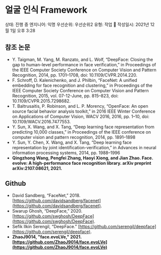 # 얼굴 인식 Framework

상태: 진행 중
엔지니어: 익명
우선순위: 우선순위2
유형: 작업 🔨
작성일시: 2021년 12월 1일 오후 3:28

## 참조 논문

- Y. Taigman, M. Yang, M. Ranzato, and L. Wolf, “DeepFace: Closing
the gap to human-level performance in face verification,” in
Proceedings of the IEEE Computer Society Conference on Computer
Vision and Pattern Recognition, 2014, pp. 1701–1708, doi:
10.1109/CVPR.2014.220.
- F. Schroff, D. Kalenichenko, and J. Philbin, “FaceNet: A unified
embedding for face recognition and clustering,” in Proceedings of the
IEEE Computer Society Conference on Computer Vision and Pattern
Recognition, 2015, vol. 07-12-June, pp. 815–823, doi:
10.1109/CVPR.2015.7298682.
- T. Baltrusaitis, P. Robinson, and L. P. Morency, “OpenFace: An open
source facial behavior analysis toolkit,” in 2016 IEEE Winter
Conference on Applications of Computer Vision, WACV 2016, 2016,
pp. 1–10, doi: 10.1109/WACV.2016.7477553.
- Y. Sun, X. Wang, and X. Tang, “Deep learning face representation from
predicting 10,000 classes,” in Proceedings of the IEEE conference on
computer vision and pattern recognition, 2014, pp. 1891–1898
- Y. Sun, Y. Chen, X. Wang, and X. Tang, “Deep learning face
representation by joint identification-verification,” in Advances in
neural information processing systems, 2014, pp. 1988–1996
- **Qingzhong Wang, Pengfei Zhang, Haoyi Xiong, and Jian
Zhao. Face. evolve: A high-performance face recognition
library. arXiv preprint arXiv:2107.08621, 2021.**

## Github

- David Sandberg, “FaceNet,” 2018.
[https://github.com/davidsandberg/facenet](https://github.com/davidsandberg/facenet).
- Swarup Ghosh, “DeepFace,” 2020.
[https://github.com/swghosh/DeepFace](https://github.com/swghosh/DeepFace).
- Sefik Ilkin Serengil, “DeepFace.”
[https://github.com/serengil/deepface](https://github.com/serengil/deepface).
- **ZhaoJ9014, "face.evoLVe," 2021.
[https://github.com/ZhaoJ9014/face.evoLVe](https://github.com/ZhaoJ9014/face.evoLVe)**
